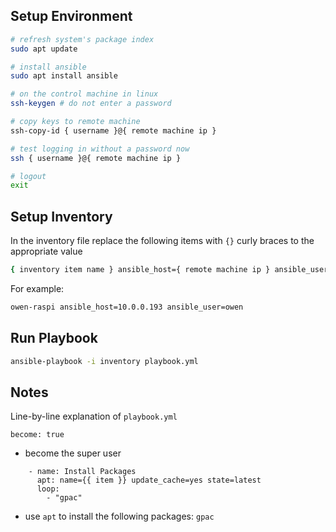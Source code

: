 ## Setup Environment

```bash
# refresh system's package index
sudo apt update

# install ansible
sudo apt install ansible

# on the control machine in linux
ssh-keygen # do not enter a password

# copy keys to remote machine
ssh-copy-id { username }@{ remote machine ip }

# test logging in without a password now
ssh { username }@{ remote machine ip }

# logout
exit
```

## Setup Inventory
In the inventory file replace the following items with `{}` curly braces to the appropriate value
```bash
{ inventory item name } ansible_host={ remote machine ip } ansible_user={ remote machine user}
```

For example:
```bash
owen-raspi ansible_host=10.0.0.193 ansible_user=owen
```

## Run Playbook

```bash
ansible-playbook -i inventory playbook.yml
```

## Notes
Line-by-line explanation of `playbook.yml`

```
become: true
```
- become the super user

```
    - name: Install Packages
      apt: name={{ item }} update_cache=yes state=latest
      loop:
        - "gpac"
```
- use `apt` to install the following packages: `gpac`
  
